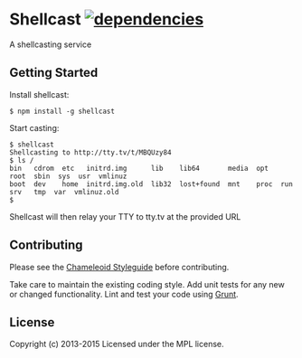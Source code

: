 Shellcast [![dependencies][]][Gemnasium]
=========
A shellcasting service

[builds]: http://img.shields.io/travis-ci/rummik/shellcast.png "Build Status"
[Travis]: https://travis-ci.org/rummik/shellcast
[dependencies]: https://gemnasium.com/rummik/shellcast.png "Dependency Status"
[Gemnasium]: https://gemnasium.com/rummik/shellcast


## Getting Started

Install shellcast:
```
$ npm install -g shellcast
```

Start casting:
```
$ shellcast
Shellcasting to http://tty.tv/t/MBQUzy84
$ ls /
bin   cdrom  etc   initrd.img      lib    lib64       media  opt   root  sbin  sys  usr  vmlinuz
boot  dev    home  initrd.img.old  lib32  lost+found  mnt    proc  run   srv   tmp  var  vmlinuz.old
$
```

Shellcast will then relay your TTY to tty.tv at the provided URL


## Contributing
Please see the [Chameleoid Styleguide][] before contributing.

Take care to maintain the existing coding style.  Add unit tests for any new or
changed functionality.  Lint and test your code using [Grunt][].

[Chameleoid Styleguide]: https://github.com/chameleoid/style
[Grunt]: http://gruntjs.com/


## License
Copyright (c) 2013-2015
Licensed under the MPL license.
